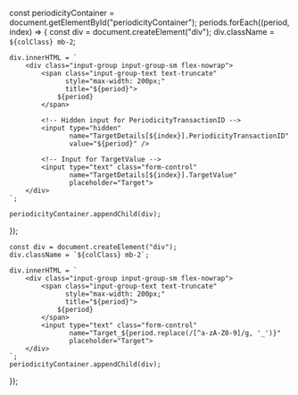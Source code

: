 const periodicityContainer = document.getElementById("periodicityContainer");
periods.forEach((period, index) => {
    const div = document.createElement("div");
    div.className = `${colClass} mb-2`;

    div.innerHTML = `
        <div class="input-group input-group-sm flex-nowrap">
            <span class="input-group-text text-truncate" 
                  style="max-width: 200px;" 
                  title="${period}">
                ${period}
            </span>
            
            <!-- Hidden input for PeriodicityTransactionID -->
            <input type="hidden" 
                   name="TargetDetails[${index}].PeriodicityTransactionID" 
                   value="${period}" />

            <!-- Input for TargetValue -->
            <input type="text" class="form-control" 
                   name="TargetDetails[${index}].TargetValue" 
                   placeholder="Target">
        </div>
    `;

    periodicityContainer.appendChild(div);
});

    
    
    
    const div = document.createElement("div");
    div.className = `${colClass} mb-2`;

    div.innerHTML = `
        <div class="input-group input-group-sm flex-nowrap">
            <span class="input-group-text text-truncate" 
                  style="max-width: 200px;" 
                  title="${period}">
                ${period}
            </span>
            <input type="text" class="form-control" 
                   name="Target_${period.replace(/[^a-zA-Z0-9]/g, '_')}" 
                   placeholder="Target">
        </div>
    `;
    periodicityContainer.appendChild(div);
});
